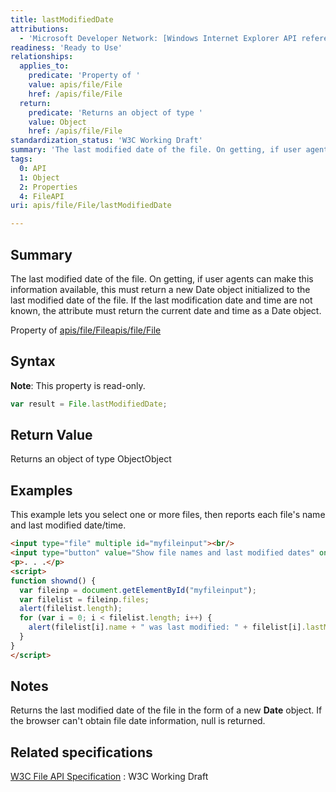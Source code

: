 ```yaml
---
title: lastModifiedDate
attributions:
  - 'Microsoft Developer Network: [Windows Internet Explorer API reference Article](http://msdn.microsoft.com/en-us/library/ie/hh828809%28v=vs.85%29.aspx)'
readiness: 'Ready to Use'
relationships:
  applies_to:
    predicate: 'Property of '
    value: apis/file/File
    href: /apis/file/File
  return:
    predicate: 'Returns an object of type '
    value: Object
    href: /apis/file/File
standardization_status: 'W3C Working Draft'
summary: 'The last modified date of the file. On getting, if user agents can make this information available, this must return a new Date object initialized to the last modified date of the file. If the last modification date and time are not known, the attribute must return the current date and time as a Date object.'
tags:
  0: API
  1: Object
  2: Properties
  4: FileAPI
uri: apis/file/File/lastModifiedDate

---
```

## <span>Summary</span>

The last modified date of the file. On getting, if user agents can make this information available, this must return a new Date object initialized to the last modified date of the file. If the last modification date and time are not known, the attribute must return the current date and time as a Date object.

Property of [apis/file/File](/apis/file/File)[apis/file/File](/apis/file/File)

## <span>Syntax</span>

**Note**: This property is read-only.

``` js
var result = File.lastModifiedDate;
```

## <span>Return Value</span>

Returns an object of type ObjectObject

## <span>Examples</span>

This example lets you select one or more files, then reports each file's name and last modified date/time.

``` html
<input type="file" multiple id="myfileinput"><br/>
<input type="button" value="Show file names and last modified dates" onclick="shownd()">
<p>. . .</p>
<script>
function shownd() {
  var fileinp = document.getElementById("myfileinput");
  var filelist = fileinp.files;
  alert(filelist.length);
  for (var i = 0; i < filelist.length; i++) {
    alert(filelist[i].name + " was last modified: " + filelist[i].lastModifiedDate);
  }
}
</script>
```

## <span>Notes</span>

Returns the last modified date of the file in the form of a new **Date** object. If the browser can't obtain file date information, null is returned.

## <span>Related specifications</span>

[W3C File API Specification](http://www.w3.org/TR/FileAPI)
:   W3C Working Draft
